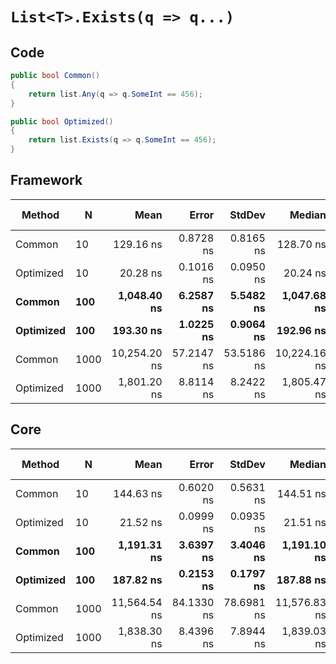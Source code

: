 # `List<T>.Exists(q => q...)`

## Code
```csharp
public bool Common()
{
    return list.Any(q => q.SomeInt == 456);
}

public bool Optimized()
{
    return list.Exists(q => q.SomeInt == 456);
}
```

## Framework
|    Method |    N |         Mean |      Error |     StdDev |       Median |  Gen 0 | Gen 1 | Gen 2 | Allocated |
|---------- |----- |-------------:|-----------:|-----------:|-------------:|-------:|------:|------:|----------:|
|    Common |   10 |    129.16 ns |  0.8728 ns |  0.8165 ns |    128.70 ns | 0.0083 |     - |     - |      40 B |
| Optimized |   10 |     20.28 ns |  0.1016 ns |  0.0950 ns |     20.24 ns |      - |     - |     - |         - |
|    **Common** |  **100** |  **1,048.40 ns** |  **6.2587 ns** |  **5.5482 ns** |  **1,047.68 ns** | **0.0076** |     **-** |     **-** |      **40 B** |
| **Optimized** |  **100** |    **193.30 ns** |  **1.0225 ns** |  **0.9064 ns** |    **192.96 ns** |      **-** |     **-** |     **-** |         **-** |
|    Common | 1000 | 10,254.20 ns | 57.2147 ns | 53.5186 ns | 10,224.16 ns |      - |     - |     - |      40 B |
| Optimized | 1000 |  1,801.20 ns |  8.8114 ns |  8.2422 ns |  1,805.47 ns |      - |     - |     - |         - |

## Core
|    Method |    N |         Mean |      Error |     StdDev |       Median |  Gen 0 | Gen 1 | Gen 2 | Allocated |
|---------- |----- |-------------:|-----------:|-----------:|-------------:|-------:|------:|------:|----------:|
|    Common |   10 |    144.63 ns |  0.6020 ns |  0.5631 ns |    144.51 ns | 0.0083 |     - |     - |      40 B |
| Optimized |   10 |     21.52 ns |  0.0999 ns |  0.0935 ns |     21.51 ns |      - |     - |     - |         - |
|    **Common** |  **100** |  **1,191.31 ns** |  **3.6397 ns** |  **3.4046 ns** |  **1,191.10 ns** | **0.0076** |     **-** |     **-** |      **40 B** |
| **Optimized** |  **100** |    **187.82 ns** |  **0.2153 ns** |  **0.1797 ns** |    **187.88 ns** |      **-** |     **-** |     **-** |         **-** |
|    Common | 1000 | 11,564.54 ns | 84.1330 ns | 78.6981 ns | 11,576.83 ns |      - |     - |     - |      40 B |
| Optimized | 1000 |  1,838.30 ns |  8.4396 ns |  7.8944 ns |  1,839.03 ns |      - |     - |     - |         - |